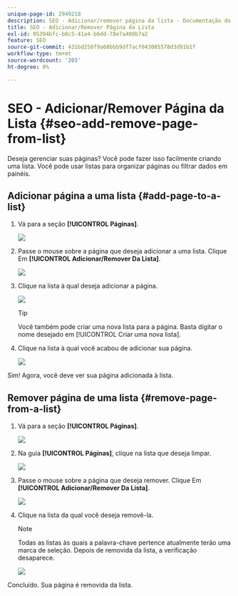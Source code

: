 ```yaml
---
unique-page-id: 2949218
description: SEO - Adicionar/remover página da lista - Documentação do Marketo - Documentação do produto
title: SEO - Adicionar/Remover Página da Lista
exl-id: 05394bfc-b8c5-41a4-b6dd-78e7a408b7a2
feature: SEO
source-git-commit: 431bd258f9a68bbb9df7acf043085578d3d91b1f
workflow-type: tm+mt
source-wordcount: '203'
ht-degree: 0%

---
```


# SEO - Adicionar/Remover Página da Lista {#seo-add-remove-page-from-list}

Deseja gerenciar suas páginas? Você pode fazer isso facilmente criando uma lista. Você pode usar listas para organizar páginas ou filtrar dados em painéis.

## Adicionar página a uma lista {#add-page-to-a-list}

1. Vá para a seção **[!UICONTROL Páginas]**.

   ![](assets/image2014-9-18-13-3a2-3a49.png)

1. Passe o mouse sobre a página que deseja adicionar a uma lista. Clique Em **[!UICONTROL Adicionar/Remover Da Lista]**.

   ![](assets/image2014-9-18-13-3a2-3a53.png)

1. Clique na lista à qual deseja adicionar a página.

   ![](assets/image2014-9-18-13-3a3-3a13.png)

   >[!TIP]
   >
   >Você também pode criar uma nova lista para a página. Basta digitar o nome desejado em [!UICONTROL Criar uma nova lista].

1. Clique na lista à qual você acabou de adicionar sua página.

   ![](assets/image2014-9-18-13-3a3-3a40.png)

Sim! Agora, você deve ver sua página adicionada à lista.

## Remover página de uma lista {#remove-page-from-a-list}

1. Vá para a seção **[!UICONTROL Páginas]**.

   ![](assets/image2014-9-18-13-3a3-3a45.png)

1. Na guia **[!UICONTROL Páginas]**, clique na lista que deseja limpar.

   ![](assets/image2014-9-18-13-3a3-3a59.png)

1. Passe o mouse sobre a página que deseja remover. Clique Em **[!UICONTROL Adicionar/Remover Da Lista]**.

   ![](assets/image2014-9-18-13-3a4-3a3.png)

1. Clique na lista da qual você deseja removê-la.

   >[!NOTE]
   >
   >Todas as listas às quais a palavra-chave pertence atualmente terão uma marca de seleção. Depois de removida da lista, a verificação desaparece.

   ![](assets/image2014-9-18-13-3a5-3a40.png)

Concluído. Sua página é removida da lista.
